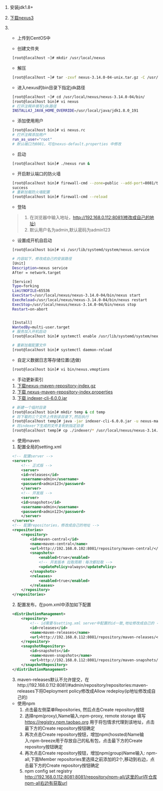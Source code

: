 1. 安装jdk1.8+

2. [下载nexus3](https://www.sonatype.com/download-oss-sonatype)

3. * 上传到CentOS中
   
   * 创建文件夹
   ```bash
    [root@localhost ~]# mkdir /usr/local/nexus
   ``` 
   
   * 解压
   ```bash
    [root@localhost ~]# tar -zxvf nexus-3.14.0-04-unix.tar.gz -C /usr/local/nexus/
   ``` 
   
   * 进入nexus的bin目录下指定jdk路径
   ```bash
    [root@localhost ~]# cd /usr/local/nexus/nexus-3.14.0-04/bin/
    [root@localhost bin]# vi nexus
    # 打开注释并填写jdk路径
    INSTALL4J_JAVA_HOME_OVERRIDE=/usr/local/java/jdk1.8.0_191
   ```
   
   * 添加使用用户
   ```bash
    [root@localhost bin]# vi nexus.rc
    # 打开注释添加用户
    run_as_user="root"
    # 默认端口为8081，可在nexus-default.properties 中修改
   ```
   
   * 启动
   ```bash
    [root@localhost bin]# ./nexus run &
   ```
   
   * 开启默认端口的防火墙
   ```bash
    [root@localhost bin]# firewall-cmd --zone=public --add-port=8081/tcp --permanent
    success
    # 重新加载防火墙配置
    [root@localhost bin]# firewall-cmd --reload
   ```
   
   * 登陆
   > 1. 在浏览器中输入地址，http://192.168.0.112:8081(修改成自己的地址)
   > 2. 默认用户名为admin,默认密码为admin123 
   
   * 设置成开机自启动
   ```bash
    [root@localhost bin]# vi /usr/lib/systemd/system/nexus.service

    # 内容如下，修改成自己的安装路径
    [Unit]
    Description=nexus service
    After = network.target

    [Service]
    Type=forking
    LimitNOFILE=65536
    ExecStart=/usr/local/nexus/nexus-3.14.0-04/bin/nexus start
    ExecReload=/usr/local/nexus/nexus-3.14.0-04/bin/nexus restart
    ExecStop=/usr/local/nexus/nexus-3.14.0-04/bin/nexus stop
    Restart=on-abort


    [Install]
    WantedBy=multi-user.target
    # 服务加入开机启动 
    [root@localhost bin]# systemctl enable /usr/lib/systemd/system/nexus.service 

    # 重新加载配置文件
    [root@localhost bin]# systemctl daemon-reload
   ```

   * 自定义数据日志等存储位置(选做)
   ```bash
    [root@localhost bin]# vi bin/nexus.vmoptions
   ```
   * 手动更新索引
   1. [下载nexus-maven-repository-index.gz](http://repo.maven.apache.org/maven2/.index/nexus-maven-repository-index.gz)
   2. [下载 nexus-maven-repository-index.properties](http://repo.maven.apache.org/maven2/.index/nexus-maven-repository-index.properties)
   3. [下载 indexer-cli-6.0.0.jar](http://central.maven.org/maven2/org/apache/maven/indexer/indexer-cli/6.0.0/indexer-cli-6.0.0.jar)
   ```bash
    # 新建一个临时目录
    [root@localhost bin]# mkdir temp & cd temp
    # 将下载的三个文件上传到该目录下,然后执行
    [root@localhost temp]# java -jar indexer-cli-6.0.0.jar -u nexus-maven-repository-index.gz -d ./indexer
    # 将indexer下生成的文件复制到指定目录
    [root@localhost temp]# cp ./indexer/* /usr/local/nexus/nexus-3.14.0-04/sonatype-work/nexus3/indexer/central-ctx
   ```
   * 使用maven
   1. 配置全局的setting.xml
   ```xml
    <!-- 配置server -->
    <servers>
        <!-- 正式版 -->
        <server>
        <id>releases</id>
        <username>admin</username>
        <password>admin123</password>
        </server>
        <!-- 开发版 -->
        <server>
        <id>snapshots</id>
        <username>admin</username>
        <password>admin123</password>
        </server>
    </servers>
    <!-- 配置repositories，修改成自己的地址 -->
    <repositories>
        <repository>
            <id>maven-central</id>
            <name>maven-central</name>
            <url>http://192.168.0.102:8081/repository/maven-central/</url>
            <snapshots>
                <enabled>true</enabled>
                <!-- 开发版本 拉取周期：每次都拉取 -->
                <updatePolicy>always</updatePolicy>
            </snapshots>
            <releases>
                <enabled>true</enabled>
            </releases>
        </repository>
    </repositories>
   ```
   2. 配置发布，在pom.xml中添加如下配置
   ```xml
    <distributionManagement>
        <repository>
            <!-- id需要与setting.xml server中配置的id一致,地址修改成自己的 -->
            <id>releases</id>
            <name>maven-releases</name>
            <url>http://192.168.0.112:8081/repository/maven-releases/</url>
        </repository>
        <snapshotRepository>
            <id>snapshots</id>
            <name>maven-snapshots</name>
            <url>http://192.168.0.112:8081/repository/maven-snapshots/</url>
        </snapshotRepository>
    </distributionManagement>
   ```
   3. maven-releases默认不允许提交，在http://192.168.0.112:8081/#admin/repository/repositories:maven-releases下将Deployment policy修改成Allow redeploy(ip地址修改成自己的)

    * 使用npm
        1. 点击最左侧菜单Repositories, 然后点击Create repository按钮
        2. 选择npm(proxy),Name输入:npm-proxy, remote storage 填写 https://registry.npm.taobao.org 用于将包情求代理到该地址，点击最下方的Create repository按钮确定
        3. 再次点击Create repository按钮，增加npm(hossted)Name输入:npm-breeze用于存放自己的私有包，点击最下方的Create repository按钮确定
        4. 再次点击Create repository按钮，增加npm(group)Name输入: npm-all,下面Member repositories里选择之前添加的2个,移动到右边，点击最下方的Create repository按钮确定
        5. npm config set registry http://192.168.0.112:8081:8081/repository/npm-all/这里的url在仓库npm-all右边有获取url
